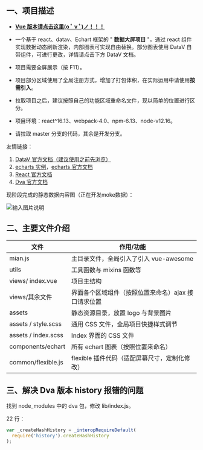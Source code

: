 ## 一、项目描述

- [**Vue 版本请点击这里(o ﾟ v ﾟ)ノ！！！**](https://gitee.com/MTrun/big-screen-vue-datav)

- 一个基于 react、datav、Echart 框架的 " **数据大屏项目** "，通过 react 组件实现数据动态刷新渲染，内部图表可实现自由替换。部分图表使用 DataV 自带组件，可进行更改，详情请点击下方 DataV 文档。
- 项目需要全屏展示（按 F11）。
- 项目部分区域使用了全局注册方式，增加了打包体积，在实际运用中请使用**按需引入**。
- 拉取项目之后，建议按照自己的功能区域重命名文件，现以简单的位置进行区分。
- 项目环境：react^16.13、webpack-4.0、npm-6.13、node-v12.16。
- 请拉取 master 分支的代码，其余是开发分支。

友情链接：

1.  [DataV 官方文档（建议使用之前先浏览）](http://datav-react.jiaminghi.com/guide/)
2.  [echarts 实例](https://www.echartsjs.com/examples/zh/index.html)，[echarts 官方文档](https://www.echartsjs.com/zh/option.html#title)
3.  [React 官方文档](https://react.docschina.org/docs/introducing-jsx.html)
4.  [Dva 官方文档](https://dvajs.com/guide/)

现阶段完成的静态数据内容图（正在开发moke数据）：

![输入图片说明](https://images.gitee.com/uploads/images/2020/0926/160114_40ed2db4_4964818.jpeg "958663dbbb3043d36f223dd7e990e51.jpg")
## 二、主要文件介绍

| 文件                | 作用/功能                                           |
| ------------------- | --------------------------------------------------- |
| mian.js             | 主目录文件，全局引入了引入 vue-awesome              |
| utils               | 工具函数与 mixins 函数等                            |
| views/ index.vue    | 项目主结构                                          |
| views/其余文件      | 界面各个区域组件（按照位置来命名）ajax 接口请求位置 |
| assets              | 静态资源目录，放置 logo 与背景图片                  |
| assets / style.scss | 通用 CSS 文件，全局项目快捷样式调节                 |
| assets / index.scss | Index 界面的 CSS 文件                               |
| components/echart   | 所有 echart 图表（按照位置来命名）                  |
| common/flexible.js  | flexible 插件代码（适配屏幕尺寸，定制化修改）       |

## 三、解决 Dva 版本 history 报错的问题

找到 node_modules 中的 dva 包，修改 lib/index.js。

22 行：

```js
var _createHashHistory = _interopRequireDefault(
  require('history').createHashHistory
);
```
